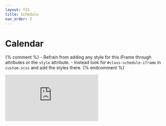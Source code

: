 ```yaml
---
layout: f22
title: Schedule
nav_order: 3
---
```


# Calendar

{% comment %}
    - Refrain from adding any style for this iFrame through attributes or the `style` attribute.
    - Instead look for `#class-schedule-iframe` in `custom.scss` and add the styles there.
{% endcomment %}

<iframe
    id="class-schedule-iframe"
    src="https://calendar.google.com/calendar/embed?src=c_6a7ot1v6vcffu14j5d328hklck%40group.calendar.google.com&ctz=America%2FNew_York"
    frameborder="0"
    scrolling="no">
</iframe>